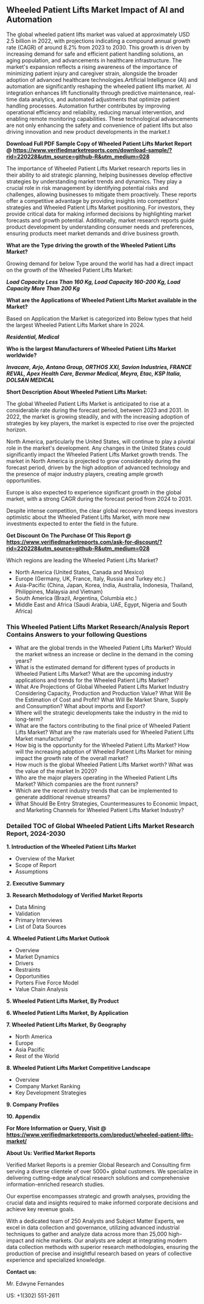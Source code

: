 <h2>Wheeled Patient Lifts Market Impact of AI and Automation</h2>The global wheeled patient lifts market was valued at approximately USD 2.5 billion in 2022, with projections indicating a compound annual growth rate (CAGR) of around 8.2% from 2023 to 2030. This growth is driven by increasing demand for safe and efficient patient handling solutions, an aging population, and advancements in healthcare infrastructure. The market's expansion reflects a rising awareness of the importance of minimizing patient injury and caregiver strain, alongside the broader adoption of advanced healthcare technologies.Artificial Intelligence (AI) and automation are significantly reshaping the wheeled patient lifts market. AI integration enhances lift functionality through predictive maintenance, real-time data analytics, and automated adjustments that optimize patient handling processes. Automation further contributes by improving operational efficiency and reliability, reducing manual intervention, and enabling remote monitoring capabilities. These technological advancements are not only enhancing the safety and convenience of patient lifts but also driving innovation and new product developments in the market.t</p><p id="" class=""><strong>Download Full PDF Sample Copy of Wheeled Patient Lifts Market Report @ <a href="https://www.verifiedmarketreports.com/download-sample/?rid=220228&utm_source=github-R&utm_medium=028" target="_blank">https://www.verifiedmarketreports.com/download-sample/?rid=220228&utm_source=github-R&utm_medium=028</a></strong></p><p>The importance of&nbsp;Wheeled Patient Lifts Market research reports lies in their ability to aid strategic planning, helping businesses develop effective strategies by understanding market trends and dynamics. They play a crucial role in risk management by identifying potential risks and challenges, allowing businesses to mitigate them proactively. These reports offer a competitive advantage by providing insights into competitors' strategies and Wheeled Patient Lifts Market positioning. For investors, they provide critical data for making informed decisions by highlighting market forecasts and growth potential. Additionally, market research reports guide product development by understanding consumer needs and preferences, ensuring products meet market demands and drive business growth.</p><p><strong>What are the&nbsp;Type driving the growth of the Wheeled Patient Lifts Market?</strong></p><p id="" class="">Growing demand for below Type around the world has had a direct impact on the growth of the Wheeled Patient Lifts Market:</p><em><strong>Load Capacity Less Than 160 Kg, Load Capacity 160-200 Kg, Load Capacity More Than 200 Kg</strong></em></p><strong>What are the&nbsp;Applications&nbsp;of Wheeled Patient Lifts Market available in the Market?</strong></p><p id="" class="">Based on Application the Market is categorized into Below types that held the largest Wheeled Patient Lifts Market share In 2024.</p><em><strong>Residential, Medical</strong></em></p><strong>Who is the largest Manufacturers of Wheeled Patient Lifts Market worldwide?</strong></p><p><em><strong>Invacare, Arjo, Antano Group, ORTHOS XXI, Savion Industries, FRANCE REVAL, Apex Health Care, Benmor Medical, Meyra, Etac, KSP Italia, DOLSAN MEDICAL</strong></em></p><p id="" class=""><strong>Short Description About Wheeled Patient Lifts Market:</strong></p><p>The global Wheeled Patient Lifts Market is anticipated to rise at a considerable rate during the forecast period, between 2023 and 2031. In 2022, the market is growing steadily, and with the increasing adoption of strategies by key players, the market is expected to rise over the projected horizon.</p><p>North America, particularly the United States, will continue to play a pivotal role in the market's development. Any changes in the United States could significantly impact the Wheeled Patient Lifts Market growth trends. The market in North America is projected to grow considerably during the forecast period, driven by the high adoption of advanced technology and the presence of major industry players, creating ample growth opportunities.</p><p>Europe is also expected to experience significant growth in the global market, with a strong CAGR during the forecast period from 2024 to 2031.</p><p>Despite intense competition, the clear global recovery trend keeps investors optimistic about the Wheeled Patient Lifts Market, with more new investments expected to enter the field in the future.</p><p id="" class=""><strong>Get Discount On The Purchase Of This Report @ <a href="https://www.verifiedmarketreports.com/ask-for-discount/?rid=220228&utm_source=github-R&utm_medium=028" target="_blank">https://www.verifiedmarketreports.com/ask-for-discount/?rid=220228&utm_source=github-R&utm_medium=028</a></strong></p>Which regions are leading the Wheeled Patient Lifts Market?</p><ul><li>North America (United States, Canada and Mexico)</li><li>Europe (Germany, UK, France, Italy, Russia and Turkey etc.)</li><li>Asia-Pacific (China, Japan, Korea, India, Australia, Indonesia, Thailand, Philippines, Malaysia and Vietnam)</li><li>South America (Brazil, Argentina, Columbia etc.)</li><li>Middle East and Africa (Saudi Arabia, UAE, Egypt, Nigeria and South Africa)</li></ul><h3 id="" class="">This Wheeled Patient Lifts Market Research/Analysis Report Contains Answers to your following Questions</h3><ul><li>What are the global trends in the Wheeled Patient Lifts Market? Would the market witness an increase or decline in the demand in the coming years?</li><li>What is the estimated demand for different types of products in Wheeled Patient Lifts Market? What are the upcoming industry applications and trends for the Wheeled Patient Lifts Market?</li><li>What Are Projections of Global Wheeled Patient Lifts Market Industry Considering Capacity, Production and Production Value? What Will Be the Estimation of Cost and Profit? What Will Be Market Share, Supply and Consumption? What about imports and Export?</li><li>Where will the strategic developments take the industry in the mid to long-term?</li><li>What are the factors contributing to the final price of Wheeled Patient Lifts Market? What are the raw materials used for Wheeled Patient Lifts Market manufacturing?</li><li>How big is the opportunity for the Wheeled Patient Lifts Market? How will the increasing adoption of Wheeled Patient Lifts Market for mining impact the growth rate of the overall market?</li><li>How much is the global Wheeled Patient Lifts Market worth? What was the value of the market In 2020?</li><li>Who are the major players operating in the Wheeled Patient Lifts Market? Which companies are the front runners?</li><li>Which are the recent industry trends that can be implemented to generate additional revenue streams?</li><li>What Should Be Entry Strategies, Countermeasures to Economic Impact, and Marketing Channels for Wheeled Patient Lifts Market Industry?</li></ul><h3 id="" class="">Detailed TOC of Global Wheeled Patient Lifts Market Research Report, 2024-2030</h3><p id="" class=""><strong>1. Introduction of the Wheeled Patient Lifts Market</strong></p><ul><li>Overview of the Market</li><li>Scope of Report</li><li>Assumptions</li></ul><p id="" class=""><strong>2. Executive Summary</strong></p><p id="" class=""><strong>3. Research Methodology of Verified Market Reports</strong></p><ul><li>Data Mining</li><li>Validation</li><li>Primary Interviews</li><li>List of Data Sources</li></ul><p id="" class=""><strong>4. Wheeled Patient Lifts Market Outlook</strong></p><ul><li>Overview</li><li>Market Dynamics</li><li>Drivers</li><li>Restraints</li><li>Opportunities</li><li>Porters Five Force Model</li><li>Value Chain Analysis</li></ul><p id="" class=""><strong>5. Wheeled Patient Lifts Market, By Product</strong></p><p id="" class=""><strong>6. Wheeled Patient Lifts Market, By Application</strong></p><p id="" class=""><strong>7. Wheeled Patient Lifts Market, By Geography</strong></p><ul><li>North America</li><li>Europe</li><li>Asia Pacific</li><li>Rest of the World</li></ul><p id="" class=""><strong>8. Wheeled Patient Lifts Market Competitive Landscape</strong></p><ul><li>Overview</li><li>Company Market Ranking</li><li>Key Development Strategies</li></ul><p id="" class=""><strong>9. Company Profiles</strong></p><p id="" class=""><strong>10. Appendix</strong></p><p id="" class=""><strong>For More Information or Query, Visit @ <a href="https://www.verifiedmarketreports.com/product/wheeled-patient-lifts-market/" target="_blank">https://www.verifiedmarketreports.com/product/wheeled-patient-lifts-market/</a></strong></p><p id="" class=""><strong>About Us: Verified Market Reports</strong></p><p id="" class="">Verified Market Reports is a premier Global Research and Consulting firm serving a diverse clientele of over 5000+ global customers. We specialize in delivering cutting-edge analytical research solutions and comprehensive information-enriched research studies.</p><p id="" class="">Our expertise encompasses strategic and growth analyses, providing the crucial data and insights required to make informed corporate decisions and achieve key revenue goals.</p><p id="" class="">With a dedicated team of 250 Analysts and Subject Matter Experts, we excel in data collection and governance, utilizing advanced industrial techniques to gather and analyze data across more than 25,000 high-impact and niche markets. Our analysts are adept at integrating modern data collection methods with superior research methodologies, ensuring the production of precise and insightful research based on years of collective experience and specialized knowledge.</p><p id="" class=""><strong>Contact us:</strong></p><p id="" class="">Mr. Edwyne Fernandes</p><p id="" class="">US: +1(302) 551-2611</p>